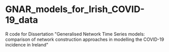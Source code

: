 # GNAR_models_for_Irish_COVID-19_data
R code for Dissertation "Generalised Network Time Series models: comparison of network construction approaches in modelling the COVID-19 incidence in Ireland"
